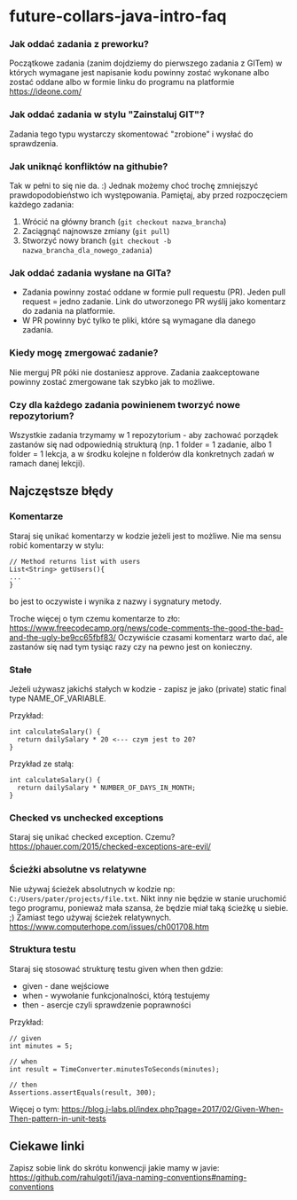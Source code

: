 # future-collars-java-intro-faq


### Jak oddać zadania z preworku?

Początkowe zadania (zanim dojdziemy do pierwszego zadania z GITem) w których wymagane jest napisanie kodu powinny zostać wykonane albo zostać oddane albo w formie linku do programu na platformie https://ideone.com/  


### Jak oddać zadania w stylu "Zainstaluj GIT"?

Zadania tego typu wystarczy skomentować "zrobione" i wysłać do sprawdzenia.


### Jak uniknąć konfliktów na githubie?

Tak w pełni to się nie da. :) Jednak możemy choć trochę zmniejszyć prawdopodobieństwo ich występowania.
Pamiętaj, aby przed rozpoczęciem każdego zadania: 
  1. Wrócić na główny branch (`git checkout nazwa_brancha`)
  2. Zaciągnąć najnowsze zmiany (`git pull`)
  3. Stworzyć nowy branch (`git checkout -b nazwa_brancha_dla_nowego_zadania`)


### Jak oddać zadania wysłane na GITa?

- Zadania powinny zostać oddane w formie pull requestu (PR). Jeden pull request = jedno zadanie. Link do utworzonego PR wyślij jako komentarz do zadania na platformie.
- W PR powinny być tylko te pliki, które są wymagane dla danego zadania. 


### Kiedy mogę zmergować zadanie?

Nie merguj PR póki nie dostaniesz approve. Zadania zaakceptowane powinny zostać zmergowane tak szybko jak to możliwe.



### Czy dla każdego zadania powinienem tworzyć nowe repozytorium?

Wszystkie zadania trzymamy w 1 repozytorium - aby zachować porządek zastanów się nad odpowiednią strukturą (np. 1 folder = 1 zadanie, albo 1 folder = 1 lekcja, a w środku kolejne n folderów dla konkretnych zadań w ramach danej lekcji).


## Najczęstsze błędy

### Komentarze
Staraj się unikać komentarzy w kodzie jeżeli jest to możliwe. Nie ma sensu robić komentarzy w stylu:
```
// Method returns list with users
List<String> getUsers(){
...
}
```
bo jest to oczywiste i wynika z nazwy i sygnatury metody.

Troche więcej o tym czemu komentarze to zło: https://www.freecodecamp.org/news/code-comments-the-good-the-bad-and-the-ugly-be9cc65fbf83/
Oczywiście czasami komentarz warto dać, ale zastanów się nad tym tysiąc razy czy na pewno jest on konieczny.

### Stałe 
Jeżeli używasz jakichś stałych w kodzie - zapisz je jako (private) static final type NAME_OF_VARIABLE.

Przykład:
```
int calculateSalary() {
  return dailySalary * 20 <--- czym jest to 20?
}
```

Przykład ze stałą:
```
int calculateSalary() {
  return dailySalary * NUMBER_OF_DAYS_IN_MONTH;
}
```


### Checked vs unchecked exceptions
Staraj się unikać checked exception. Czemu? https://phauer.com/2015/checked-exceptions-are-evil/


### Ścieżki absolutne vs relatywne

Nie używaj ścieżek absolutnych w kodzie np: `C:/Users/pater/projects/file.txt`. Nikt inny nie będzie w stanie uruchomić tego programu, ponieważ mała szansa, że będzie miał taką ścieżkę u siebie. ;) Zamiast tego używaj ścieżek relatywnych. https://www.computerhope.com/issues/ch001708.htm


### Struktura testu

Staraj się stosować strukturę testu given when then gdzie:
- given - dane wejściowe
- when - wywołanie funkcjonalności, którą testujemy
- then - asercje czyli sprawdzenie poprawności

Przykład:
```
// given
int minutes = 5;

// when
int result = TimeConverter.minutesToSeconds(minutes);

// then
Assertions.assertEquals(result, 300);
```

Więcej o tym: https://blog.j-labs.pl/index.php?page=2017/02/Given-When-Then-pattern-in-unit-tests

## Ciekawe linki

Zapisz sobie link do skrótu konwencji jakie mamy w javie: https://github.com/rahulgoti1/java-naming-conventions#naming-conventions

